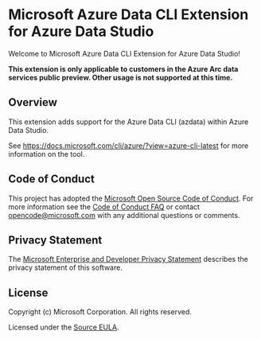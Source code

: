 # Microsoft Azure Data CLI Extension for Azure Data Studio

Welcome to Microsoft Azure Data CLI Extension for Azure Data Studio!

**This extension is only applicable to customers in the Azure Arc data services public preview. Other usage is not supported at this time.**

## Overview

This extension adds support for the Azure Data CLI (azdata) within Azure Data Studio.

See https://docs.microsoft.com/cli/azure/?view=azure-cli-latest for more information on the tool.

## Code of Conduct

This project has adopted the [Microsoft Open Source Code of Conduct](https://opensource.microsoft.com/codeofconduct/). For more information see the [Code of Conduct FAQ](https://opensource.microsoft.com/codeofconduct/faq/) or contact [opencode@microsoft.com](mailto:opencode@microsoft.com) with any additional questions or comments.

## Privacy Statement

The [Microsoft Enterprise and Developer Privacy Statement](https://privacy.microsoft.com/en-us/privacystatement) describes the privacy statement of this software.

## License

Copyright (c) Microsoft Corporation. All rights reserved.

Licensed under the [Source EULA](https://raw.githubusercontent.com/Microsoft/azuredatastudio/main/LICENSE.txt).
